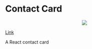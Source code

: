 # Contact Card

<p align="center">
  <img src="https://user-images.githubusercontent.com/101529105/197306343-271a9b56-ae8a-417d-bed0-866c8b83bd5c.png">
</p>

<a href="https://valerievozza-contact.netlify.app">Link</a>

A React contact card